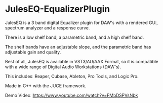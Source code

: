 # JulesEQ-EqualizerPlugin

JulesEQ is a 3 band digital Equalizer plugin for DAW's with a rendered GUI, spectrum analyzer and a response curve.

There is a low shelf band, a parametric band, and a high shelf band.

The shelf bands have an adjustable slope, and the parametric band has adjustable gain and quality.

Best of all, JulesEQ is available in VST3/AU/AAX Format, so it is compatible with a wide range of Digital Audio Workstations (DAW's).

This includes: Reaper, Cubase, Ableton, Pro Tools, and Logic Pro.

Made in C++ with the JUCE framework.

Demo Video: https://www.youtube.com/watch?v=FMbDSPVsNbk

